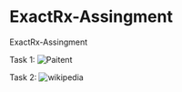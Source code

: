 # ExactRx-Assingment
ExactRx-Assingment

Task 1: 
![Paitent](https://github.com/user-attachments/assets/d2fc9334-14c1-4c98-86c5-9ae0df6a2622)

Task 2:
![wikipedia](https://github.com/user-attachments/assets/c8f5a494-7c27-4bfd-8040-12d3019d9415)
